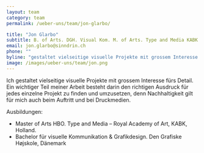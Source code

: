 ```yaml
---
layout: team
category: team
permalink: /ueber-uns/team/jon-glarbo/

title: "Jon Glarbo"
subtitle: B. of Arts. DGH. Visual Kom. M. of Arts. Type and Media KABK 
email: jon.glarbo@sinndrin.ch
phone: ""
byline: "gestaltet vielseitige visuelle Projekte mit grossem Interesse fürs Detail. Ein wichtiger Teil seiner Arbeit besteht darin den richtigen Ausdruck für jedes einzelne Projekt zu finden und umzusetzen, denn Nachhaltigkeit gilt für ihn auch beim Auftritt und bei Druckmedien."
image: /images/ueber-uns/team/jon.png
---
```

Ich gestaltet vielseitige visuelle Projekte mit grossem Interesse fürs Detail. Ein wichtiger Teil meiner Arbeit besteht darin den richtigen Ausdruck für jedes einzelne Projekt zu finden und umzusetzen, denn Nachhaltigkeit gilt für mich auch beim Auftritt und bei Druckmedien.

Ausbildungen:

- Master of Arts HBO. Type and Media – Royal Academy of Art, KABK, Holland.
- Bachelor für visuelle Kommunikation & Grafikdesign. Den Grafiske Højskole, Dänemark

